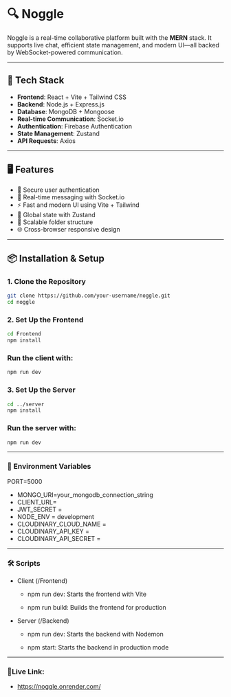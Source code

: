 # 🔍 Noggle

Noggle is a real-time collaborative platform built with the **MERN** stack. It supports live chat, efficient state management, and modern UI—all backed by WebSocket-powered communication.

---

## 🧰 Tech Stack

- **Frontend**: React + Vite + Tailwind CSS  
- **Backend**: Node.js + Express.js  
- **Database**: MongoDB + Mongoose  
- **Real-time Communication**: Socket.io  
- **Authentication**: Firebase Authentication  
- **State Management**: Zustand  
- **API Requests**: Axios  

---

## 🖥️ Features

- 🔐 Secure user authentication 
- 💬 Real-time messaging with Socket.io
- ⚡ Fast and modern UI using Vite + Tailwind
- 🔄 Global state with Zustand
- 📁 Scalable folder structure 
- 🌐 Cross-browser responsive design

---

## 📦 Installation & Setup

### 1. Clone the Repository

```bash
git clone https://github.com/your-username/noggle.git
cd noggle
```

### 2. Set Up the Frontend

```bash
cd Frontend
npm install
```

### Run the client with:

```bash
npm run dev
```

### 3. Set Up the Server

```bash
cd ../server
npm install
```

### Run the server with:

```bash
npm run dev
```
---

### 🔐 Environment Variables

PORT=5000

- MONGO_URI=your_mongodb_connection_string
- CLIENT_URL=
- JWT_SECRET = 
- NODE_ENV = development
- CLOUDINARY_CLOUD_NAME = 
- CLOUDINARY_API_KEY = 
- CLOUDINARY_API_SECRET =

---

### 🛠️ Scripts
- Client (/Frontend)
  - npm run dev: Starts the frontend with Vite

  - npm run build: Builds the frontend for production

- Server (/Backend)
  - npm run dev: Starts the backend with Nodemon

  - npm start: Starts the backend in production mode

---

### 🔗Live Link:
- https://noggle.onrender.com/

